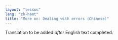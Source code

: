 ```yaml
---
layout: "lesson"
lang: "zh-hant"
title: "More on: Dealing with errors (Chinese)"
---
```

Translation to be added _after_ English text completed.
